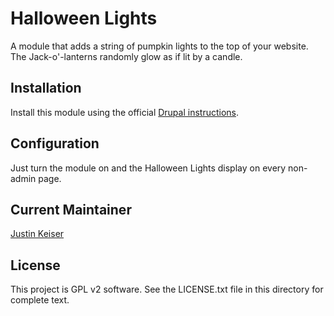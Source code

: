 # Halloween Lights

A module that adds a string of pumpkin lights to the top of your website.  The Jack-o'-lanterns randomly glow as if lit by a candle.

## Installation

Install this module using the official [Drupal instructions](https://www.drupal.org/node/1897420).

## Configuration

Just turn the module on and the Halloween Lights display on every non-admin page.

## Current Maintainer

[Justin Keiser](https://www.drupal.org/u/keiserjb)

## License

This project is GPL v2 software. See the LICENSE.txt file in this directory for complete text.
